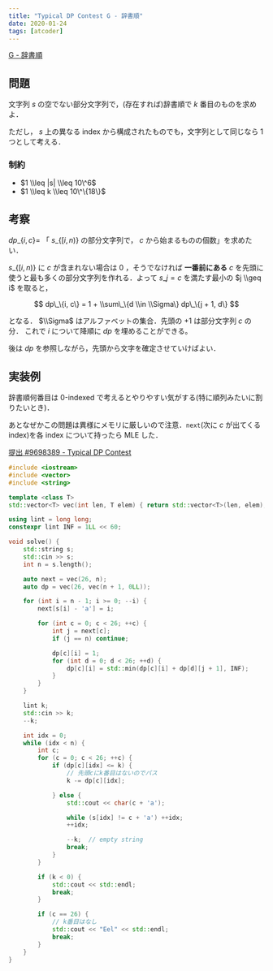 ```yaml
---
title: "Typical DP Contest G - 辞書順"
date: 2020-01-24
tags: [atcoder]
---
```


[G - 辞書順](https://atcoder.jp/contests/tdpc/tasks/tdpc_lexicographical)

## 問題

文字列 $s$ の空でない部分文字列で，(存在すれば)辞書順で $k$ 番目のものを求めよ．

ただし， $s$ 上の異なる index から構成されたものでも，文字列として同じなら 1 つとして考える．

### 制約

- $1 \\leq |s| \\leq 10\^6$
- $1 \\leq k \\leq 10\^\{18\}$

## 考察

$dp\_\{i, c\} =$ 「 $s\_\{[i, n)\}$ の部分文字列で， $c$ から始まるものの個数」を求めたい．

$s\_\{[i, n)\}$ に $c$ が含まれない場合は $0$ ，そうでなければ **一番前にある** $c$ を先頭に使うと最も多くの部分文字列を作れる．よって $s\_j = c$ を満たす最小の $j \\geq i$ を取ると，

$$
dp\_\{i, c\} = 1 + \\sum\_\{d \\in \\Sigma\} dp\_\{j + 1, d\}
$$

となる． $\\Sigma$ はアルファベットの集合．先頭の $+1$ は部分文字列 $c$ の分．
これで $i$ について降順に $dp$ を埋めることができる。

後は $dp$ を参照しながら，先頭から文字を確定させていけばよい．

## 実装例

辞書順何番目は 0-indexed で考えるとやりやすい気がする(特に順列みたいに割りたいとき)．

あとなぜかこの問題は異様にメモリに厳しいので注意．`next`(次に $c$ が出てくる index)を各 index について持ったら MLE した．

[提出 #9698389 - Typical DP Contest](https://atcoder.jp/contests/tdpc/submissions/9698389)

```cpp
#include <iostream>
#include <vector>
#include <string>

template <class T>
std::vector<T> vec(int len, T elem) { return std::vector<T>(len, elem); }

using lint = long long;
constexpr lint INF = 1LL << 60;

void solve() {
    std::string s;
    std::cin >> s;
    int n = s.length();

    auto next = vec(26, n);
    auto dp = vec(26, vec(n + 1, 0LL));

    for (int i = n - 1; i >= 0; --i) {
        next[s[i] - 'a'] = i;

        for (int c = 0; c < 26; ++c) {
            int j = next[c];
            if (j == n) continue;

            dp[c][i] = 1;
            for (int d = 0; d < 26; ++d) {
                dp[c][i] = std::min(dp[c][i] + dp[d][j + 1], INF);
            }
        }
    }

    lint k;
    std::cin >> k;
    --k;

    int idx = 0;
    while (idx < n) {
        int c;
        for (c = 0; c < 26; ++c) {
            if (dp[c][idx] <= k) {
                // 先頭cにk番目はないのでパス
                k -= dp[c][idx];

            } else {
                std::cout << char(c + 'a');

                while (s[idx] != c + 'a') ++idx;
                ++idx;

                --k;  // empty string
                break;
            }
        }

        if (k < 0) {
            std::cout << std::endl;
            break;
        }

        if (c == 26) {
            // k番目はなし
            std::cout << "Eel" << std::endl;
            break;
        }
    }
}
```

